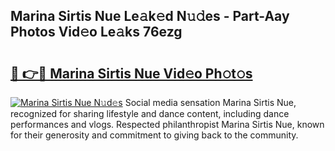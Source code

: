 ## Marina Sirtis Nue Le𝚊k𝚎d N𝚞𝚍es - Part-Aay Photos Vid𝚎o Le𝚊ks 76ezg

# <h2><a href="http://fb50hq9.evod.top/?m=Marina+Sirtis+Nue">🔗 👉🔴 Marina Sirtis Nue Vid𝚎o Ph𝚘t𝚘s</a></h2>

[![Marina Sirtis Nue N𝚞d𝚎s](https://i.imgur.com/8V9OHl7.gif)](http://fb50hq9.evod.top/?m=Marina+Sirtis+Nue)
Social media sensation Marina Sirtis Nue, recognized for sharing lifestyle and dance content, including dance performances and vlogs. Respected philanthropist Marina Sirtis Nue, known for their generosity and commitment to giving back to the community. 
